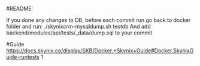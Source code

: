 #README:

If you done any changes to DB, before each commit run go back to docker folder and run:
./skynixcrm-mysqldump.sh testdb
And add backend/modules/api/tests/_data/dump.sql to your commit


#Guide
https://docs.skynix.co/display/SKB/Docker.+Skynix+Guide#Docker.SkynixGuide-runtests
1
